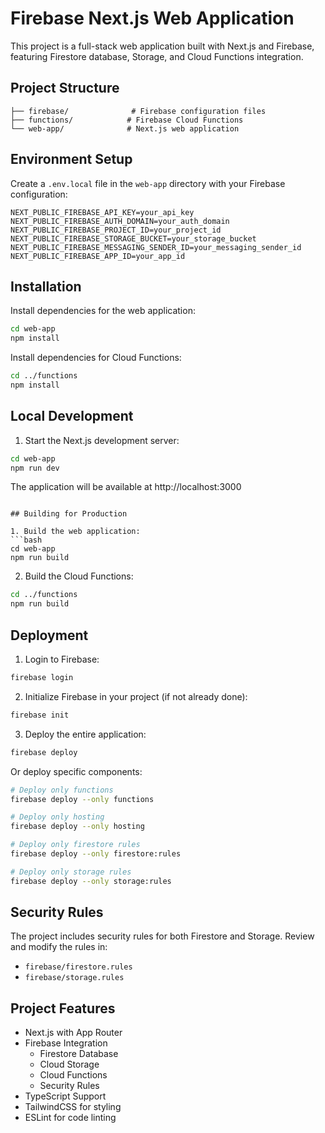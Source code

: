 # Firebase Next.js Web Application

This project is a full-stack web application built with Next.js and Firebase, featuring Firestore database, Storage, and Cloud Functions integration.

## Project Structure

```
├── firebase/              # Firebase configuration files
├── functions/            # Firebase Cloud Functions
└── web-app/              # Next.js web application
```

## Environment Setup

Create a `.env.local` file in the `web-app` directory with your Firebase configuration:
```
NEXT_PUBLIC_FIREBASE_API_KEY=your_api_key
NEXT_PUBLIC_FIREBASE_AUTH_DOMAIN=your_auth_domain
NEXT_PUBLIC_FIREBASE_PROJECT_ID=your_project_id
NEXT_PUBLIC_FIREBASE_STORAGE_BUCKET=your_storage_bucket
NEXT_PUBLIC_FIREBASE_MESSAGING_SENDER_ID=your_messaging_sender_id
NEXT_PUBLIC_FIREBASE_APP_ID=your_app_id
```

## Installation

Install dependencies for the web application:
```bash
cd web-app
npm install
```

Install dependencies for Cloud Functions:
```bash
cd ../functions
npm install
```

## Local Development

1. Start the Next.js development server:
```bash
cd web-app
npm run dev
```
The application will be available at http://localhost:3000
```

## Building for Production

1. Build the web application:
```bash
cd web-app
npm run build
```

2. Build the Cloud Functions:
```bash
cd ../functions
npm run build
```

## Deployment

1. Login to Firebase:
```bash
firebase login
```

2. Initialize Firebase in your project (if not already done):
```bash
firebase init
```

3. Deploy the entire application:
```bash
firebase deploy
```

Or deploy specific components:
```bash
# Deploy only functions
firebase deploy --only functions

# Deploy only hosting
firebase deploy --only hosting

# Deploy only firestore rules
firebase deploy --only firestore:rules

# Deploy only storage rules
firebase deploy --only storage:rules
```

## Security Rules

The project includes security rules for both Firestore and Storage. Review and modify the rules in:
- `firebase/firestore.rules`
- `firebase/storage.rules`

## Project Features

- Next.js with App Router
- Firebase Integration
  - Firestore Database
  - Cloud Storage
  - Cloud Functions
  - Security Rules
- TypeScript Support
- TailwindCSS for styling
- ESLint for code linting

